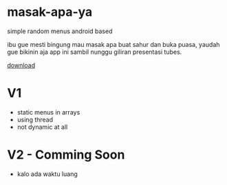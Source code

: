 # masak-apa-ya
simple random menus android based

ibu gue mesti bingung mau masak apa buat sahur dan buka puasa, yaudah gue bikinin aja app ini sambil nunggu giliran presentasi tubes.

[download](https://drive.google.com/open?id=1CCsB8PcAVqa2Tc2ncwvGPhYabcLsM-Od)

# V1
- static menus in arrays
- using thread
- not dynamic at all

# V2 - Comming Soon
- kalo ada waktu luang
